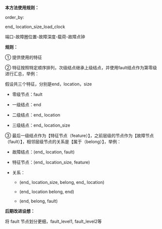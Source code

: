 **本方法使用规则：**

order_by:   

end_ location_size_load_clock

端口-故障圈位置-故障深度-载荷-故障点钟



**规则：**

① 提供使用的特征

② 特征按照特定顺序排列，次级结点继承上级结点，并使用fault结点作为第零级进行汇总，举例：

假设共三个特征，分别是end，location，size

* 零级节点：fault

* 一级结点：end

* 二级结点：end_ location

* 三级结点：end_ location_size

③ 最后一级结点作为【特征节点（feature）】，之前层级的节点作为【故障节点（fault）】，相邻层级节点的关系是【属于（belong）】，举例：

* 故障结点：(end_ location, fault)

* 特征节点：(end_ location_size, feature)
* 关系：
  * (end_ location_size, belong, end_ location)
  
  * (end_ location belong, end)
  
  * (end, belong, fault)
  
    

**后期改进设想：**

将 fault 节点划分更细，fault_level1, fault_level2等